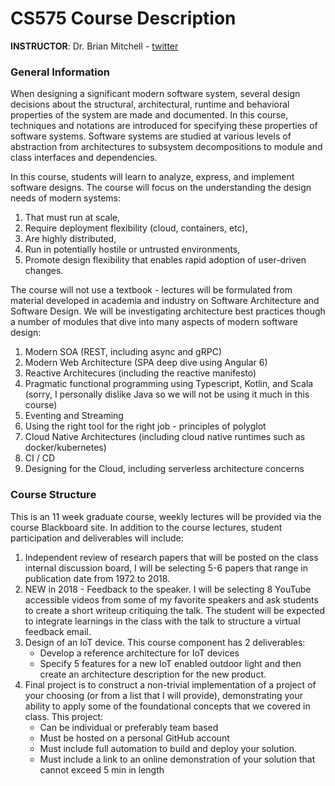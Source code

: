 # CS575 Course Description

**INSTRUCTOR**: Dr. Brian Mitchell - [twitter](https://twitter.com/DrBrianMitchell) 

### General Information
When designing a significant modern software system, several design decisions about the structural, architectural, runtime and behavioral properties of the system are made and documented. In this course, techniques and notations are introduced for specifying these properties of software systems. Software systems are studied at various levels of abstraction from architectures to subsystem decompositions to module and class interfaces and dependencies.

In this course, students will learn to analyze, express, and implement software designs. The course will focus on the understanding the design needs of modern systems:

1. That must run at scale, 
2. Require deployment flexibility (cloud, containers, etc), 
3. Are highly distributed,
4. Run in potentially hostile or untrusted environments,
5. Promote design flexibility that enables rapid adoption of user-driven changes.

The course will not use a textbook - lectures will be formulated from material developed in academia and industry on Software Architecture and Software Design.  We will be investigating architecture best practices though a number of modules that dive into many aspects of modern software design:

1. Modern SOA  (REST, including async and gRPC)
2. Modern Web Architecture (SPA deep dive using Angular 6)
3. Reactive Architecures (including the reactive manifesto)
4. Pragmatic functional programming using Typescript, Kotlin, and Scala (sorry, I personally dislike Java so we will not be using it much in this course)
5. Eventing and Streaming
6. Using the right tool for the right job - principles of polyglot
7. Cloud Native Architectures (including cloud native runtimes such as docker/kubernetes)
8. CI / CD
9. Designing for the Cloud, including serverless architecture concerns

### Course Structure

This is an 11 week graduate course, weekly lectures will be provided via the course Blackboard site.  In addition to the course lectures, student participation and deliverables will include:

1. Independent review of research papers that will be posted on the class internal discussion board,  I will be selecting 5-6 papers that range in publication date from 1972 to 2018.
2. NEW in 2018 - Feedback to the speaker.  I will be selecting 8 YouTube accessible videos from some of my favorite speakers and ask students to create a short writeup critiquing the talk.  The student will be expected to integrate learnings in the class with the talk to structure a virtual feedback email.
3. Design of an IoT device.  This course component has 2 deliverables:
    * Develop a reference architecture for IoT devices
    * Specify 5 features for a new IoT enabled outdoor light and then create an architecture description for the new product.    
4. Final project is to construct a non-trivial implementation of a project of your choosing (or from a list that I will provide), demonstrating your ability to apply some of the foundational concepts that we covered in class. This project:
   * Can be individual or preferably team based
   * Must be hosted on a personal GitHub account
   * Must include full automation to build and deploy your solution.
   * Must include a link to an online demonstration of your solution that cannot exceed 5 min in length
